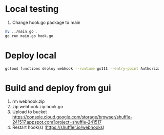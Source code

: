 # Local testing
1. Change hook.go package to main
```bash
mv ../main.go .
go run main.go hook.go
```

# Deploy local
```bash
gcloud functions deploy webhook --runtime go111 --entry-point Authorization --trigger-http --project shuffle-241517 --memory=128 --set-env-vars=FUNCTION_APIKEY=asdasd,CALLBACKURL=shuffler.io,HOOKID=test123
```

# Build and deploy from gui
1. rm webhook.zip
2. zip webhook.zip hook.go
3. Upload to bucket https://console.cloud.google.com/storage/browser/shuffle-241517.appspot.com?project=shuffle-241517
4. Restart hook(s) (https://shuffler.io/webhooks)
